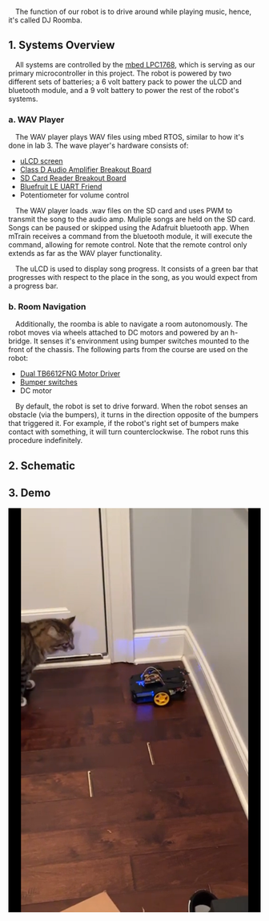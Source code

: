 &emsp;The function of our robot is to drive around while playing music, hence, it's called DJ Roomba.
## 1. Systems Overview
&emsp;All systems are controlled by the [mbed LPC1768](https://os.mbed.com/platforms/mbed-LPC1768/), which is serving as our primary microcontroller in this project. The robot is powered by two different sets of batteries; a 6 volt battery pack to power the uLCD and bluetooth module, and a 9 volt battery to power the rest of the robot's systems.
### a. WAV Player
&emsp;The WAV player plays WAV files using mbed RTOS, similar to how it's done in lab 3. The wave player's hardware consists of:
- [uLCD screen](https://os.mbed.com/users/4180_1/notebook/ulcd-144-g2-128-by-128-color-lcd/)
- [Class D Audio Amplifier Breakout Board](https://os.mbed.com/users/4180_1/notebook/tpa2005d1-class-d-audio-amp/)
- [SD Card Reader Breakout Board](https://www.sparkfun.com/products/544)
- [Bluefruit LE UART Friend](https://os.mbed.com/users/4180_1/notebook/adafruit-bluefruit-le-uart-friend---bluetooth-low-/)
- Potentiometer for volume control

&emsp;The WAV player loads .wav files on the SD card and uses PWM to transmit the song to the audio amp. Muliple songs are held on the SD card. Songs can be paused or skipped using the Adafruit bluetooth app. When mTrain receives a command from the bluetooth module, it will execute the command, allowing for remote control. Note that the remote control only extends as far as the WAV player functionality.  
  
&emsp;The uLCD is used to display song progress. It consists of a green bar that progresses with respect to the place in the song, as you would expect from a progress bar.
### b. Room Navigation
&emsp;Additionally, the roomba is able to navigate a room autonomously. The robot moves via wheels attached to DC motors and powered by an h-bridge. It senses it's environment using bumper switches mounted to the front of the chassis. The following parts from the course are used on the robot:
- [Dual TB6612FNG Motor Driver](https://www.sparkfun.com/products/14451)
- [Bumper switches](https://www.pololu.com/product/3674)
- DC motor

&emsp;By default, the robot is set to drive forward. When the robot senses an obstacle (via the bumpers), it turns in the direction opposite of the bumpers that triggered it. For example, if the robot's right set of bumpers make contact with something, it will turn counterclockwise. The robot runs this procedure indefinitely.

## 2. Schematic

## 3. Demo
[![DJ Roomba Demo](assets/thumbnail.png)](https://youtu.be/2_f45RawExs "Cat Chases DJ Roomba")
